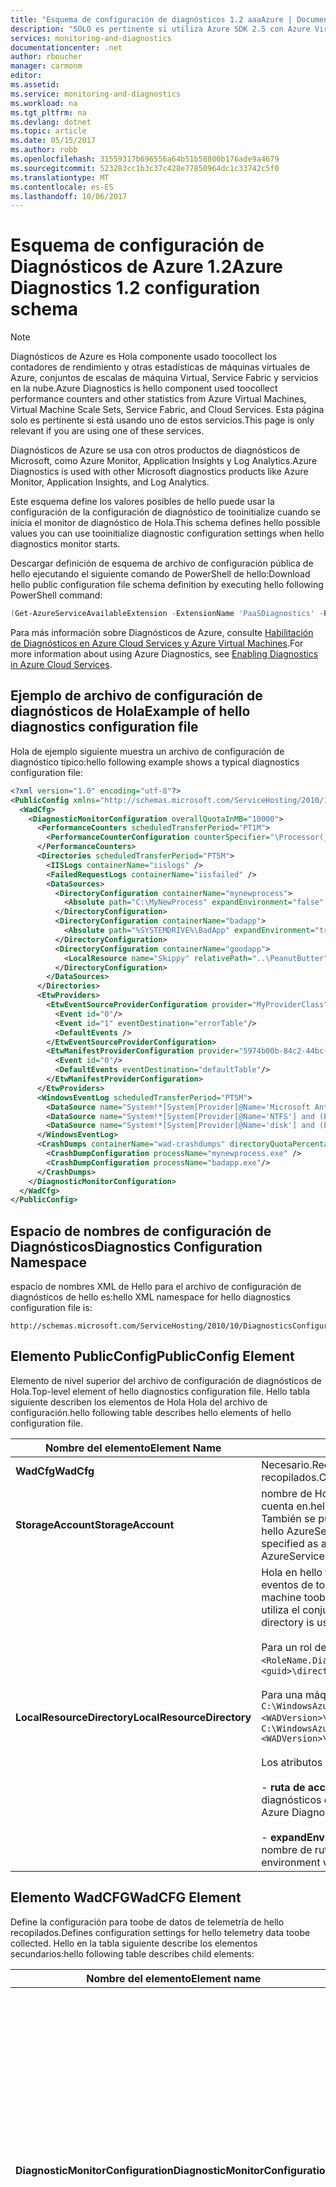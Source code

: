 ```yaml
---
title: "Esquema de configuración de diagnósticos 1.2 aaaAzure | Documentos de Microsoft"
description: "SOLO es pertinente si utiliza Azure SDK 2.5 con Azure Virtual Machines, conjuntos de escalado de máquinas virtuales, Service Fabric o Cloud Services."
services: monitoring-and-diagnostics
documentationcenter: .net
author: rboucher
manager: carmonm
editor: 
ms.assetid: 
ms.service: monitoring-and-diagnostics
ms.workload: na
ms.tgt_pltfrm: na
ms.devlang: dotnet
ms.topic: article
ms.date: 05/15/2017
ms.author: robb
ms.openlocfilehash: 31559317b696556a64b51b58800b176ade9a4679
ms.sourcegitcommit: 523283cc1b3c37c428e77850964dc1c33742c5f0
ms.translationtype: MT
ms.contentlocale: es-ES
ms.lasthandoff: 10/06/2017
---
```

# <a name="azure-diagnostics-12-configuration-schema"></a><span data-ttu-id="a1c5a-103">Esquema de configuración de Diagnósticos de Azure 1.2</span><span class="sxs-lookup"><span data-stu-id="a1c5a-103">Azure Diagnostics 1.2 configuration schema</span></span>
> [!NOTE]
> <span data-ttu-id="a1c5a-104">Diagnósticos de Azure es Hola componente usado toocollect los contadores de rendimiento y otras estadísticas de máquinas virtuales de Azure, conjuntos de escalas de máquina Virtual, Service Fabric y servicios en la nube.</span><span class="sxs-lookup"><span data-stu-id="a1c5a-104">Azure Diagnostics is hello component used toocollect performance counters and other statistics from Azure Virtual Machines, Virtual Machine Scale Sets, Service Fabric, and Cloud Services.</span></span>  <span data-ttu-id="a1c5a-105">Esta página solo es pertinente si está usando uno de estos servicios.</span><span class="sxs-lookup"><span data-stu-id="a1c5a-105">This page is only relevant if you are using one of these services.</span></span>
>

<span data-ttu-id="a1c5a-106">Diagnósticos de Azure se usa con otros productos de diagnósticos de Microsoft, como Azure Monitor, Application Insights y Log Analytics.</span><span class="sxs-lookup"><span data-stu-id="a1c5a-106">Azure Diagnostics is used with other Microsoft diagnostics products like Azure Monitor, Application Insights, and Log Analytics.</span></span>

<span data-ttu-id="a1c5a-107">Este esquema define los valores posibles de hello puede usar la configuración de la configuración de diagnóstico de tooinitialize cuando se inicia el monitor de diagnóstico de Hola.</span><span class="sxs-lookup"><span data-stu-id="a1c5a-107">This schema defines hello possible values you can use tooinitialize diagnostic configuration settings when hello diagnostics monitor starts.</span></span>  


 <span data-ttu-id="a1c5a-108">Descargar definición de esquema de archivo de configuración pública de hello ejecutando el siguiente comando de PowerShell de hello:</span><span class="sxs-lookup"><span data-stu-id="a1c5a-108">Download hello public configuration file schema definition by executing hello following PowerShell command:</span></span>  

```PowerShell  
(Get-AzureServiceAvailableExtension -ExtensionName 'PaaSDiagnostics' -ProviderNamespace 'Microsoft.Azure.Diagnostics').PublicConfigurationSchema | Out-File –Encoding utf8 -FilePath 'C:\temp\WadConfig.xsd'  
```  

 <span data-ttu-id="a1c5a-109">Para más información sobre Diagnósticos de Azure, consulte [Habilitación de Diagnósticos en Azure Cloud Services y Azure Virtual Machines](http://azure.microsoft.com/documentation/articles/cloud-services-dotnet-diagnostics/).</span><span class="sxs-lookup"><span data-stu-id="a1c5a-109">For more information about using Azure Diagnostics, see [Enabling Diagnostics in Azure Cloud Services](http://azure.microsoft.com/documentation/articles/cloud-services-dotnet-diagnostics/).</span></span>  

## <a name="example-of-hello-diagnostics-configuration-file"></a><span data-ttu-id="a1c5a-110">Ejemplo de archivo de configuración de diagnósticos de Hola</span><span class="sxs-lookup"><span data-stu-id="a1c5a-110">Example of hello diagnostics configuration file</span></span>  
 <span data-ttu-id="a1c5a-111">Hola de ejemplo siguiente muestra un archivo de configuración de diagnóstico típico:</span><span class="sxs-lookup"><span data-stu-id="a1c5a-111">hello following example shows a typical diagnostics configuration file:</span></span>  

```xml
<?xml version="1.0" encoding="utf-8"?>  
<PublicConfig xmlns="http://schemas.microsoft.com/ServiceHosting/2010/10/DiagnosticsConfiguration">  
  <WadCfg>  
    <DiagnosticMonitorConfiguration overallQuotaInMB="10000">  
      <PerformanceCounters scheduledTransferPeriod="PT1M">  
        <PerformanceCounterConfiguration counterSpecifier="\Processor(_Total)\% Processor Time" sampleRate="PT1M" unit="percent" />  
      </PerformanceCounters>  
      <Directories scheduledTransferPeriod="PT5M">  
        <IISLogs containerName="iislogs" />  
        <FailedRequestLogs containerName="iisfailed" />  
        <DataSources>  
          <DirectoryConfiguration containerName="mynewprocess">  
            <Absolute path="C:\MyNewProcess" expandEnvironment="false" />  
          </DirectoryConfiguration>  
          <DirectoryConfiguration containerName="badapp">  
            <Absolute path="%SYSTEMDRIVE%\BadApp" expandEnvironment="true" />  
          </DirectoryConfiguration>  
          <DirectoryConfiguration containerName="goodapp">  
            <LocalResource name="Skippy" relativePath="..\PeanutButter"/>  
          </DirectoryConfiguration>  
        </DataSources>  
      </Directories>  
      <EtwProviders>  
        <EtwEventSourceProviderConfiguration provider="MyProviderClass" scheduledTransferPeriod="PT5M">  
          <Event id="0"/>  
          <Event id="1" eventDestination="errorTable"/>  
          <DefaultEvents />  
        </EtwEventSourceProviderConfiguration>  
        <EtwManifestProviderConfiguration provider="5974b00b-84c2-44bc-9e58-3a2451b4e3ad" scheduledTransferLogLevelFilter="Information" scheduledTransferPeriod="PT2M">  
          <Event id="0"/>  
          <DefaultEvents eventDestination="defaultTable"/>  
        </EtwManifestProviderConfiguration>  
      </EtwProviders>  
      <WindowsEventLog scheduledTransferPeriod="PT5M">  
        <DataSource name="System!*[System[Provider[@Name='Microsoft Antimalware']]]"/>  
        <DataSource name="System!*[System[Provider[@Name='NTFS'] and (EventID=55)]]" />  
        <DataSource name="System!*[System[Provider[@Name='disk'] and (EventID=7 or EventID=52 or EventID=55)]]" />  
      </WindowsEventLog>  
      <CrashDumps containerName="wad-crashdumps" directoryQuotaPercentage="30" dumpType="Mini">  
        <CrashDumpConfiguration processName="mynewprocess.exe" />  
        <CrashDumpConfiguration processName="badapp.exe"/>  
      </CrashDumps>  
    </DiagnosticMonitorConfiguration>  
  </WadCfg>  
</PublicConfig>  

```  

## <a name="diagnostics-configuration-namespace"></a><span data-ttu-id="a1c5a-112">Espacio de nombres de configuración de Diagnósticos</span><span class="sxs-lookup"><span data-stu-id="a1c5a-112">Diagnostics Configuration Namespace</span></span>  
 <span data-ttu-id="a1c5a-113">espacio de nombres XML de Hello para el archivo de configuración de diagnósticos de hello es:</span><span class="sxs-lookup"><span data-stu-id="a1c5a-113">hello XML namespace for hello diagnostics configuration file is:</span></span>  

```  
http://schemas.microsoft.com/ServiceHosting/2010/10/DiagnosticsConfiguration  
```  

## <a name="publicconfig-element"></a><span data-ttu-id="a1c5a-114">Elemento PublicConfig</span><span class="sxs-lookup"><span data-stu-id="a1c5a-114">PublicConfig Element</span></span>  
 <span data-ttu-id="a1c5a-115">Elemento de nivel superior del archivo de configuración de diagnósticos de Hola.</span><span class="sxs-lookup"><span data-stu-id="a1c5a-115">Top-level element of hello diagnostics configuration file.</span></span> <span data-ttu-id="a1c5a-116">Hello tabla siguiente describen los elementos de Hola Hola del archivo de configuración.</span><span class="sxs-lookup"><span data-stu-id="a1c5a-116">hello following table describes hello elements of hello configuration file.</span></span>  

|<span data-ttu-id="a1c5a-117">Nombre del elemento</span><span class="sxs-lookup"><span data-stu-id="a1c5a-117">Element Name</span></span>|<span data-ttu-id="a1c5a-118">Descripción</span><span class="sxs-lookup"><span data-stu-id="a1c5a-118">Description</span></span>|  
|------------------|-----------------|  
|<span data-ttu-id="a1c5a-119">**WadCfg**</span><span class="sxs-lookup"><span data-stu-id="a1c5a-119">**WadCfg**</span></span>|<span data-ttu-id="a1c5a-120">Necesario.</span><span class="sxs-lookup"><span data-stu-id="a1c5a-120">Required.</span></span> <span data-ttu-id="a1c5a-121">Configuración de toobe de datos de telemetría de hello recopilados.</span><span class="sxs-lookup"><span data-stu-id="a1c5a-121">Configuration settings for hello telemetry data toobe collected.</span></span>|  
|<span data-ttu-id="a1c5a-122">**StorageAccount**</span><span class="sxs-lookup"><span data-stu-id="a1c5a-122">**StorageAccount**</span></span>|<span data-ttu-id="a1c5a-123">nombre de Hola Hola almacenamiento de Azure toostore Hola los datos de cuenta en.</span><span class="sxs-lookup"><span data-stu-id="a1c5a-123">hello name of hello Azure Storage account toostore hello data in.</span></span> <span data-ttu-id="a1c5a-124">También se puede especificar esto como un parámetro al ejecutar el cmdlet de hello AzureServiceDiagnosticsExtension del conjunto.</span><span class="sxs-lookup"><span data-stu-id="a1c5a-124">This may also be specified as a parameter when executing hello Set-AzureServiceDiagnosticsExtension cmdlet.</span></span>|  
|<span data-ttu-id="a1c5a-125">**LocalResourceDirectory**</span><span class="sxs-lookup"><span data-stu-id="a1c5a-125">**LocalResourceDirectory**</span></span>|<span data-ttu-id="a1c5a-126">Hola en hello toobe de máquina virtual usando el directorio Hola datos de eventos de toostore de agente de supervisión.</span><span class="sxs-lookup"><span data-stu-id="a1c5a-126">hello directory on hello virtual machine toobe used by hello Monitoring Agent toostore event data.</span></span> <span data-ttu-id="a1c5a-127">Si no se utiliza el conjunto, el directorio predeterminado de hello:</span><span class="sxs-lookup"><span data-stu-id="a1c5a-127">If not set, hello default directory is used:</span></span><br /><br /> <span data-ttu-id="a1c5a-128">Para un rol de trabajo o web: `C:\Resources\<guid>\directory\<guid>.<RoleName.DiagnosticStore\`</span><span class="sxs-lookup"><span data-stu-id="a1c5a-128">For a Worker/web role: `C:\Resources\<guid>\directory\<guid>.<RoleName.DiagnosticStore\`</span></span><br /><br /> <span data-ttu-id="a1c5a-129">Para una máquina virtual: `C:\WindowsAzure\Logs\Plugins\Microsoft.Azure.Diagnostics.IaaSDiagnostics\<WADVersion>\WAD<WADVersion>`</span><span class="sxs-lookup"><span data-stu-id="a1c5a-129">For a Virtual Machine: `C:\WindowsAzure\Logs\Plugins\Microsoft.Azure.Diagnostics.IaaSDiagnostics\<WADVersion>\WAD<WADVersion>`</span></span><br /><br /> <span data-ttu-id="a1c5a-130">Los atributos necesarios son:</span><span class="sxs-lookup"><span data-stu-id="a1c5a-130">Required attributes are:</span></span><br /><br /> <span data-ttu-id="a1c5a-131">-                      **ruta de acceso** : hello directorio Hola sistema toobe utilizado por diagnósticos de Azure.</span><span class="sxs-lookup"><span data-stu-id="a1c5a-131">-                      **path** - hello directory on hello system toobe used by Azure Diagnostics.</span></span><br /><br /> <span data-ttu-id="a1c5a-132">-                      **expandEnvironment** -controla si las variables de entorno se expanden en nombre de ruta de acceso de Hola.</span><span class="sxs-lookup"><span data-stu-id="a1c5a-132">-                      **expandEnvironment** - Controls whether environment variables are expanded in hello path name.</span></span>|  

## <a name="wadcfg-element"></a><span data-ttu-id="a1c5a-133">Elemento WadCFG</span><span class="sxs-lookup"><span data-stu-id="a1c5a-133">WadCFG Element</span></span>  
<span data-ttu-id="a1c5a-134">Define la configuración para toobe de datos de telemetría de hello recopilados.</span><span class="sxs-lookup"><span data-stu-id="a1c5a-134">Defines configuration settings for hello telemetry data toobe collected.</span></span> <span data-ttu-id="a1c5a-135">Hello en la tabla siguiente describe los elementos secundarios:</span><span class="sxs-lookup"><span data-stu-id="a1c5a-135">hello following table describes child elements:</span></span>  

|<span data-ttu-id="a1c5a-136">Nombre del elemento</span><span class="sxs-lookup"><span data-stu-id="a1c5a-136">Element name</span></span>|<span data-ttu-id="a1c5a-137">Descripción</span><span class="sxs-lookup"><span data-stu-id="a1c5a-137">Description</span></span>|  
|------------------|-----------------|  
|<span data-ttu-id="a1c5a-138">**DiagnosticMonitorConfiguration**</span><span class="sxs-lookup"><span data-stu-id="a1c5a-138">**DiagnosticMonitorConfiguration**</span></span>|<span data-ttu-id="a1c5a-139">Obligatorio.</span><span class="sxs-lookup"><span data-stu-id="a1c5a-139">Required.</span></span> <span data-ttu-id="a1c5a-140">Los atributos opcionales son:</span><span class="sxs-lookup"><span data-stu-id="a1c5a-140">Optional attributes are:</span></span><br /><br /> <span data-ttu-id="a1c5a-141">-                     **overallQuotaInMB** -cantidad máxima de Hola de espacio en disco local que se puede utilizar en hello diversos tipos de datos de diagnóstico recopilan por diagnósticos de Azure.</span><span class="sxs-lookup"><span data-stu-id="a1c5a-141">-                     **overallQuotaInMB** - hello maximum amount of local disk space that may be consumed by hello various types of diagnostic data collected by Azure Diagnostics.</span></span> <span data-ttu-id="a1c5a-142">saludo predeterminado es 5.120 MB.</span><span class="sxs-lookup"><span data-stu-id="a1c5a-142">hello default setting is 5120MB.</span></span><br /><br /> <span data-ttu-id="a1c5a-143">-                     **useProxyServer** -configuración del servidor de proxy configurar diagnósticos de Azure toouse hello como conjunto de configuración de Internet Explorer.</span><span class="sxs-lookup"><span data-stu-id="a1c5a-143">-                     **useProxyServer** - Configure Azure Diagnostics toouse hello proxy server settings as set in IE settings.</span></span>|  
|<span data-ttu-id="a1c5a-144">**CrashDumps**</span><span class="sxs-lookup"><span data-stu-id="a1c5a-144">**CrashDumps**</span></span>|<span data-ttu-id="a1c5a-145">Habilite la recopilación de volcados de memoria.</span><span class="sxs-lookup"><span data-stu-id="a1c5a-145">Enable collection of crash dumps.</span></span> <span data-ttu-id="a1c5a-146">Los atributos opcionales son:</span><span class="sxs-lookup"><span data-stu-id="a1c5a-146">Optional attributes are:</span></span><br /><br /> <span data-ttu-id="a1c5a-147">-                     **containerName** -nombre de Hola Hola del contenedor de blobs en su toobe de cuenta de almacenamiento de Azure usa toostore volcados de memoria.</span><span class="sxs-lookup"><span data-stu-id="a1c5a-147">-                     **containerName** - hello name of hello blob container in your Azure Storage account toobe used toostore crash dumps.</span></span><br /><br /> <span data-ttu-id="a1c5a-148">-                     **crashDumpType** -volcados de memoria de diagnósticos de Azure configura toocollect bloqueo Mini o completa.</span><span class="sxs-lookup"><span data-stu-id="a1c5a-148">-                     **crashDumpType** - Configures Azure Diagnostics toocollect Mini or Full crash dumps.</span></span><br /><br /> <span data-ttu-id="a1c5a-149">-                     **directoryQuotaPercentage**-configura el porcentaje de Hola de **overallQuotaInMB** toobe reservado para volcados en hello máquina virtual.</span><span class="sxs-lookup"><span data-stu-id="a1c5a-149">-                     **directoryQuotaPercentage**- Configures hello percentage of **overallQuotaInMB** toobe reserved for crash dumps on hello VM.</span></span>|  
|<span data-ttu-id="a1c5a-150">**DiagnosticInfrastructureLogs**</span><span class="sxs-lookup"><span data-stu-id="a1c5a-150">**DiagnosticInfrastructureLogs**</span></span>|<span data-ttu-id="a1c5a-151">Habilite la recopilación de registros generados por Diagnósticos de Azure.</span><span class="sxs-lookup"><span data-stu-id="a1c5a-151">Enable collection of logs generated by Azure Diagnostics.</span></span> <span data-ttu-id="a1c5a-152">registros de infraestructura de diagnóstico de Hello son útiles para solucionar Hola del sistema de diagnóstico.</span><span class="sxs-lookup"><span data-stu-id="a1c5a-152">hello diagnostic infrastructure logs are useful for troubleshooting hello diagnostics system itself.</span></span> <span data-ttu-id="a1c5a-153">Los atributos opcionales son:</span><span class="sxs-lookup"><span data-stu-id="a1c5a-153">Optional attributes are:</span></span><br /><br /> <span data-ttu-id="a1c5a-154">-                     **scheduledTransferLogLevelFilter** -configura el nivel de gravedad mínimo de Hola de registros de Hola se recopilan.</span><span class="sxs-lookup"><span data-stu-id="a1c5a-154">-                     **scheduledTransferLogLevelFilter** - Configures hello minimum severity level of hello logs collected.</span></span><br /><br /> <span data-ttu-id="a1c5a-155">-                     **scheduledTransferPeriod** -intervalo de saludo entre las transferencias programadas toostorage redondea toohello más cercano de minuto.</span><span class="sxs-lookup"><span data-stu-id="a1c5a-155">-                     **scheduledTransferPeriod** - hello interval between scheduled transfers toostorage rounded up toohello nearest minute.</span></span> <span data-ttu-id="a1c5a-156">valor de Hello es un [XML "Tipo de datos de duración".](http://www.w3schools.com/schema/schema_dtypes_date.asp)</span><span class="sxs-lookup"><span data-stu-id="a1c5a-156">hello value is an [XML “Duration Data Type.”](http://www.w3schools.com/schema/schema_dtypes_date.asp)</span></span>|  
|<span data-ttu-id="a1c5a-157">**Directorios**</span><span class="sxs-lookup"><span data-stu-id="a1c5a-157">**Directories**</span></span>|<span data-ttu-id="a1c5a-158">Habilita Hola Hola el contenido de un directorio de colección, error de IIS, los registros de solicitud de acceso y registros de IIS.</span><span class="sxs-lookup"><span data-stu-id="a1c5a-158">Enables hello collection of hello contents of a directory, IIS failed access request logs and/or IIS logs.</span></span> <span data-ttu-id="a1c5a-159">Atributo opcional:</span><span class="sxs-lookup"><span data-stu-id="a1c5a-159">Optional attribute:</span></span><br /><br /> <span data-ttu-id="a1c5a-160">**scheduledTransferPeriod** -intervalo de saludo entre las transferencias programadas toostorage redondea toohello más cercano de minuto.</span><span class="sxs-lookup"><span data-stu-id="a1c5a-160">**scheduledTransferPeriod** - hello interval between scheduled transfers toostorage rounded up toohello nearest minute.</span></span> <span data-ttu-id="a1c5a-161">valor de Hello es un [XML "Tipo de datos de duración".](http://www.w3schools.com/schema/schema_dtypes_date.asp)</span><span class="sxs-lookup"><span data-stu-id="a1c5a-161">hello value is an [XML “Duration Data Type.”](http://www.w3schools.com/schema/schema_dtypes_date.asp)</span></span>|  
|<span data-ttu-id="a1c5a-162">**EtwProviders**</span><span class="sxs-lookup"><span data-stu-id="a1c5a-162">**EtwProviders**</span></span>|<span data-ttu-id="a1c5a-163">Configura la recopilación de eventos ETW en EventSource o el manifiesto de ETW en función de los proveedores.</span><span class="sxs-lookup"><span data-stu-id="a1c5a-163">Configures collection of ETW events from EventSource and/or ETW Manifest based providers.</span></span>|  
|<span data-ttu-id="a1c5a-164">**Métricas**</span><span class="sxs-lookup"><span data-stu-id="a1c5a-164">**Metrics**</span></span>|<span data-ttu-id="a1c5a-165">Este elemento le permite toogenerate una tabla de contador de rendimiento que se optimiza para las consultas rápidas.</span><span class="sxs-lookup"><span data-stu-id="a1c5a-165">This element enables you toogenerate a performance counter table that is optimized for fast queries.</span></span> <span data-ttu-id="a1c5a-166">Cada contador de rendimiento que se define en hello **PerformanceCounters** elemento se almacena en la tabla de métricas de hello en la tabla de contador de rendimiento de toohello de adición.</span><span class="sxs-lookup"><span data-stu-id="a1c5a-166">Each performance counter that is defined in hello **PerformanceCounters** element is stored in hello Metrics table in addition toohello Performance Counter table.</span></span> <span data-ttu-id="a1c5a-167">Atributo necesario:</span><span class="sxs-lookup"><span data-stu-id="a1c5a-167">Required attribute:</span></span><br /><br /> <span data-ttu-id="a1c5a-168">**resourceId** -se trata de Id. de recurso de Hola de hello Máquina Virtual que va a implementar diagnósticos de Azure para.</span><span class="sxs-lookup"><span data-stu-id="a1c5a-168">**resourceId** - This is hello resource ID of hello Virtual Machine you are deploying Azure Diagnostics to.</span></span> <span data-ttu-id="a1c5a-169">Obtener hello **resourceID** de hello [portal de Azure](https://portal.azure.com).</span><span class="sxs-lookup"><span data-stu-id="a1c5a-169">Get hello **resourceID** from hello [Azure portal](https://portal.azure.com).</span></span> <span data-ttu-id="a1c5a-170">Seleccione **Examinar** -> **Grupos de recursos** -> **<Nombre\>**.</span><span class="sxs-lookup"><span data-stu-id="a1c5a-170">Select **Browse** -> **Resource Groups** -> **<Name\>**.</span></span> <span data-ttu-id="a1c5a-171">Haga clic en hello **propiedades** icono y copie el valor de Hola de hello **identificador** campo.</span><span class="sxs-lookup"><span data-stu-id="a1c5a-171">Click hello **Properties** tile and copy hello value from hello **ID** field.</span></span>|  
|<span data-ttu-id="a1c5a-172">**PerformanceCounters**</span><span class="sxs-lookup"><span data-stu-id="a1c5a-172">**PerformanceCounters**</span></span>|<span data-ttu-id="a1c5a-173">Habilita la recopilación de Hola de contadores de rendimiento.</span><span class="sxs-lookup"><span data-stu-id="a1c5a-173">Enables hello collection of performance counters.</span></span> <span data-ttu-id="a1c5a-174">Atributo opcional:</span><span class="sxs-lookup"><span data-stu-id="a1c5a-174">Optional attribute:</span></span><br /><br /> <span data-ttu-id="a1c5a-175">**scheduledTransferPeriod** -intervalo de saludo entre las transferencias programadas toostorage redondea toohello más cercano de minuto.</span><span class="sxs-lookup"><span data-stu-id="a1c5a-175">**scheduledTransferPeriod** - hello interval between scheduled transfers toostorage rounded up toohello nearest minute.</span></span> <span data-ttu-id="a1c5a-176">El valor es un ["tipo de datos de duración" XML](http://www.w3schools.com/schema/schema_dtypes_date.asp).</span><span class="sxs-lookup"><span data-stu-id="a1c5a-176">Value is an [XML “Duration Data Type”.](http://www.w3schools.com/schema/schema_dtypes_date.asp)</span></span>|  
|<span data-ttu-id="a1c5a-177">**WindowsEventLog**</span><span class="sxs-lookup"><span data-stu-id="a1c5a-177">**WindowsEventLog**</span></span>|<span data-ttu-id="a1c5a-178">Habilita la recopilación de Hola de registros de eventos de Windows.</span><span class="sxs-lookup"><span data-stu-id="a1c5a-178">Enables hello collection of Windows Event Logs.</span></span> <span data-ttu-id="a1c5a-179">Atributo opcional:</span><span class="sxs-lookup"><span data-stu-id="a1c5a-179">Optional attribute:</span></span><br /><br /> <span data-ttu-id="a1c5a-180">**scheduledTransferPeriod** -intervalo de saludo entre las transferencias programadas toostorage redondea toohello más cercano de minuto.</span><span class="sxs-lookup"><span data-stu-id="a1c5a-180">**scheduledTransferPeriod** - hello interval between scheduled transfers toostorage rounded up toohello nearest minute.</span></span> <span data-ttu-id="a1c5a-181">El valor es un ["tipo de datos de duración" XML](http://www.w3schools.com/schema/schema_dtypes_date.asp).</span><span class="sxs-lookup"><span data-stu-id="a1c5a-181">Value is an [XML “Duration Data Type”.](http://www.w3schools.com/schema/schema_dtypes_date.asp)</span></span>|  

## <a name="crashdumps-element"></a><span data-ttu-id="a1c5a-182">Elemento CrashDumps</span><span class="sxs-lookup"><span data-stu-id="a1c5a-182">CrashDumps Element</span></span>  
 <span data-ttu-id="a1c5a-183">Habilita la recopilación de volcados de memoria.</span><span class="sxs-lookup"><span data-stu-id="a1c5a-183">Enables collection of crash dumps.</span></span> <span data-ttu-id="a1c5a-184">Hello en la tabla siguiente describe los elementos secundarios:</span><span class="sxs-lookup"><span data-stu-id="a1c5a-184">hello following table describes child elements:</span></span>  

|<span data-ttu-id="a1c5a-185">Nombre del elemento</span><span class="sxs-lookup"><span data-stu-id="a1c5a-185">Element Name</span></span>|<span data-ttu-id="a1c5a-186">Descripción</span><span class="sxs-lookup"><span data-stu-id="a1c5a-186">Description</span></span>|  
|------------------|-----------------|  
|<span data-ttu-id="a1c5a-187">**CrashDumpConfiguration**</span><span class="sxs-lookup"><span data-stu-id="a1c5a-187">**CrashDumpConfiguration**</span></span>|<span data-ttu-id="a1c5a-188">Obligatorio.</span><span class="sxs-lookup"><span data-stu-id="a1c5a-188">Required.</span></span> <span data-ttu-id="a1c5a-189">Atributo necesario:</span><span class="sxs-lookup"><span data-stu-id="a1c5a-189">Required attribute:</span></span><br /><br /> <span data-ttu-id="a1c5a-190">**processName** : hello nombre del proceso de hello desea toocollect de diagnósticos de Azure un volcado de memoria de.</span><span class="sxs-lookup"><span data-stu-id="a1c5a-190">**processName** - hello name of hello process you want Azure Diagnostics toocollect a crash dump for.</span></span>|  
|<span data-ttu-id="a1c5a-191">**crashDumpType**</span><span class="sxs-lookup"><span data-stu-id="a1c5a-191">**crashDumpType**</span></span>|<span data-ttu-id="a1c5a-192">Configura los diagnósticos de Azure toocollect parcial o completo volcados de memoria.</span><span class="sxs-lookup"><span data-stu-id="a1c5a-192">Configures Azure Diagnostics toocollect mini or full crash dumps.</span></span>|  
|<span data-ttu-id="a1c5a-193">**directoryQuotaPercentage**</span><span class="sxs-lookup"><span data-stu-id="a1c5a-193">**directoryQuotaPercentage**</span></span>|<span data-ttu-id="a1c5a-194">Configura el porcentaje de Hola de **overallQuotaInMB** toobe reservado para volcados en hello máquina virtual.</span><span class="sxs-lookup"><span data-stu-id="a1c5a-194">Configures hello percentage of **overallQuotaInMB** toobe reserved for crash dumps on hello VM.</span></span>|  

## <a name="directories-element"></a><span data-ttu-id="a1c5a-195">Elemento Directories</span><span class="sxs-lookup"><span data-stu-id="a1c5a-195">Directories Element</span></span>  
 <span data-ttu-id="a1c5a-196">Habilita Hola Hola el contenido de un directorio de colección, error de IIS, los registros de solicitud de acceso y registros de IIS.</span><span class="sxs-lookup"><span data-stu-id="a1c5a-196">Enables hello collection of hello contents of a directory, IIS failed access request logs and/or IIS logs.</span></span> <span data-ttu-id="a1c5a-197">Hello en la tabla siguiente describe los elementos secundarios:</span><span class="sxs-lookup"><span data-stu-id="a1c5a-197">hello following table describes child elements:</span></span>  

|<span data-ttu-id="a1c5a-198">Nombre del elemento</span><span class="sxs-lookup"><span data-stu-id="a1c5a-198">Element Name</span></span>|<span data-ttu-id="a1c5a-199">Descripción</span><span class="sxs-lookup"><span data-stu-id="a1c5a-199">Description</span></span>|  
|------------------|-----------------|  
|<span data-ttu-id="a1c5a-200">**DataSources**</span><span class="sxs-lookup"><span data-stu-id="a1c5a-200">**DataSources**</span></span>|<span data-ttu-id="a1c5a-201">Una lista de directorios toomonitor.</span><span class="sxs-lookup"><span data-stu-id="a1c5a-201">A list of directories toomonitor.</span></span>|  
|<span data-ttu-id="a1c5a-202">**FailedRequestLogs**</span><span class="sxs-lookup"><span data-stu-id="a1c5a-202">**FailedRequestLogs**</span></span>|<span data-ttu-id="a1c5a-203">Incluir este elemento en configuración de hello habilita la recopilación de registros sobre las solicitudes con error tooan IIS sitio o aplicación.</span><span class="sxs-lookup"><span data-stu-id="a1c5a-203">Including this element in hello configuration enables collection of logs about failed requests tooan IIS site or application.</span></span> <span data-ttu-id="a1c5a-204">También debe habilitar las opciones de seguimiento en **system.WebServer** de **Web.config**.</span><span class="sxs-lookup"><span data-stu-id="a1c5a-204">You must also enable tracing options under **system.WebServer** in **Web.config**.</span></span>|  
|<span data-ttu-id="a1c5a-205">**IISLogs**</span><span class="sxs-lookup"><span data-stu-id="a1c5a-205">**IISLogs**</span></span>|<span data-ttu-id="a1c5a-206">Incluir este elemento en configuración de hello habilita la recopilación de Hola de registros de IIS:</span><span class="sxs-lookup"><span data-stu-id="a1c5a-206">Including this element in hello configuration enables hello collection of IIS logs:</span></span><br /><br /> <span data-ttu-id="a1c5a-207">**containerName** -nombre de Hola Hola del contenedor de blobs en su toobe de cuenta de almacenamiento de Azure usa toostore Hola los registros de IIS.</span><span class="sxs-lookup"><span data-stu-id="a1c5a-207">**containerName** - hello name of hello blob container in your Azure Storage account toobe used toostore hello IIS logs.</span></span>|  

## <a name="datasources-element"></a><span data-ttu-id="a1c5a-208">Elemento DataSources</span><span class="sxs-lookup"><span data-stu-id="a1c5a-208">DataSources Element</span></span>  
 <span data-ttu-id="a1c5a-209">Una lista de directorios toomonitor.</span><span class="sxs-lookup"><span data-stu-id="a1c5a-209">A list of directories toomonitor.</span></span> <span data-ttu-id="a1c5a-210">Hello en la tabla siguiente describe los elementos secundarios:</span><span class="sxs-lookup"><span data-stu-id="a1c5a-210">hello following table describes child elements:</span></span>  

|<span data-ttu-id="a1c5a-211">Nombre del elemento</span><span class="sxs-lookup"><span data-stu-id="a1c5a-211">Element Name</span></span>|<span data-ttu-id="a1c5a-212">Descripción</span><span class="sxs-lookup"><span data-stu-id="a1c5a-212">Description</span></span>|  
|------------------|-----------------|  
|<span data-ttu-id="a1c5a-213">**DirectoryConfiguration**</span><span class="sxs-lookup"><span data-stu-id="a1c5a-213">**DirectoryConfiguration**</span></span>|<span data-ttu-id="a1c5a-214">Obligatorio.</span><span class="sxs-lookup"><span data-stu-id="a1c5a-214">Required.</span></span> <span data-ttu-id="a1c5a-215">Atributo necesario:</span><span class="sxs-lookup"><span data-stu-id="a1c5a-215">Required attribute:</span></span><br /><br /> <span data-ttu-id="a1c5a-216">**containerName** -nombre de Hola Hola del contenedor de blobs en el almacenamiento de Azure cuenta toostore toobe utiliza archivos de registro de hello.</span><span class="sxs-lookup"><span data-stu-id="a1c5a-216">**containerName** - hello name of hello blob container in your Azure Storage account toobe used toostore hello log files.</span></span>|  

## <a name="directoryconfiguration-element"></a><span data-ttu-id="a1c5a-217">Elemento DirectoryConfiguration</span><span class="sxs-lookup"><span data-stu-id="a1c5a-217">DirectoryConfiguration Element</span></span>  
 <span data-ttu-id="a1c5a-218">**DirectoryConfiguration** puede incluir cualquier hello **absoluta** o **LocalResource** elemento pero no ambos.</span><span class="sxs-lookup"><span data-stu-id="a1c5a-218">**DirectoryConfiguration** may include either hello **Absolute** or **LocalResource** element but not both.</span></span> <span data-ttu-id="a1c5a-219">Hello en la tabla siguiente describe los elementos secundarios:</span><span class="sxs-lookup"><span data-stu-id="a1c5a-219">hello following table describes child elements:</span></span>  

|<span data-ttu-id="a1c5a-220">Nombre del elemento</span><span class="sxs-lookup"><span data-stu-id="a1c5a-220">Element Name</span></span>|<span data-ttu-id="a1c5a-221">Descripción</span><span class="sxs-lookup"><span data-stu-id="a1c5a-221">Description</span></span>|  
|------------------|-----------------|  
|<span data-ttu-id="a1c5a-222">**Absolute**</span><span class="sxs-lookup"><span data-stu-id="a1c5a-222">**Absolute**</span></span>|<span data-ttu-id="a1c5a-223">Hola toomonitor de directorio toohello de ruta de acceso absoluta.</span><span class="sxs-lookup"><span data-stu-id="a1c5a-223">hello absolute path toohello directory toomonitor.</span></span> <span data-ttu-id="a1c5a-224">Hola siguientes atributos es necesario:</span><span class="sxs-lookup"><span data-stu-id="a1c5a-224">hello following attributes are required:</span></span><br /><br /> <span data-ttu-id="a1c5a-225">-                     **Ruta de acceso** -Hola toomonitor de directorio toohello de ruta de acceso absoluta.</span><span class="sxs-lookup"><span data-stu-id="a1c5a-225">-                     **Path** - hello absolute path toohello directory toomonitor.</span></span><br /><br /> <span data-ttu-id="a1c5a-226">-                      **expandEnvironment**: configura si se expanden las variables de entorno en Path.</span><span class="sxs-lookup"><span data-stu-id="a1c5a-226">-                      **expandEnvironment** - Configures whether environment variables in Path are expanded.</span></span>|  
|<span data-ttu-id="a1c5a-227">**LocalResource**</span><span class="sxs-lookup"><span data-stu-id="a1c5a-227">**LocalResource**</span></span>|<span data-ttu-id="a1c5a-228">Hola toomonitor de ruta de acceso relativa tooa recurso local.</span><span class="sxs-lookup"><span data-stu-id="a1c5a-228">hello path relative tooa local resource toomonitor.</span></span> <span data-ttu-id="a1c5a-229">Los atributos necesarios son:</span><span class="sxs-lookup"><span data-stu-id="a1c5a-229">Required attributes are:</span></span><br /><br /> <span data-ttu-id="a1c5a-230">-                     **Nombre de** -Hola recurso local que contiene Hola directory toomonitor</span><span class="sxs-lookup"><span data-stu-id="a1c5a-230">-                     **Name** - hello local resource that contains hello directory toomonitor</span></span><br /><br /> <span data-ttu-id="a1c5a-231">-                     **relativePath** -Hola tooName relativa de ruta de acceso que contiene Hola directory toomonitor</span><span class="sxs-lookup"><span data-stu-id="a1c5a-231">-                     **relativePath** - hello path relative tooName that contains hello directory toomonitor</span></span>|  

## <a name="etwproviders-element"></a><span data-ttu-id="a1c5a-232">Elemento EtwProviders</span><span class="sxs-lookup"><span data-stu-id="a1c5a-232">EtwProviders Element</span></span>  
 <span data-ttu-id="a1c5a-233">Configura la recopilación de eventos ETW en EventSource o el manifiesto de ETW en función de los proveedores.</span><span class="sxs-lookup"><span data-stu-id="a1c5a-233">Configures collection of ETW events from EventSource and/or ETW Manifest based providers.</span></span> <span data-ttu-id="a1c5a-234">Hello en la tabla siguiente describe los elementos secundarios:</span><span class="sxs-lookup"><span data-stu-id="a1c5a-234">hello following table describes child elements:</span></span>  

|<span data-ttu-id="a1c5a-235">Nombre del elemento</span><span class="sxs-lookup"><span data-stu-id="a1c5a-235">Element Name</span></span>|<span data-ttu-id="a1c5a-236">Descripción</span><span class="sxs-lookup"><span data-stu-id="a1c5a-236">Description</span></span>|  
|------------------|-----------------|  
|<span data-ttu-id="a1c5a-237">**EtwEventSourceProviderConfiguration**</span><span class="sxs-lookup"><span data-stu-id="a1c5a-237">**EtwEventSourceProviderConfiguration**</span></span>|<span data-ttu-id="a1c5a-238">Configura la recopilación de eventos generados a partir de la [clase EventSource](http://msdn.microsoft.com/library/system.diagnostics.tracing.eventsource\(v=vs.110\).aspx).</span><span class="sxs-lookup"><span data-stu-id="a1c5a-238">Configures collection of events generated from [EventSource Class](http://msdn.microsoft.com/library/system.diagnostics.tracing.eventsource\(v=vs.110\).aspx).</span></span> <span data-ttu-id="a1c5a-239">Atributo necesario:</span><span class="sxs-lookup"><span data-stu-id="a1c5a-239">Required attribute:</span></span><br /><br /> <span data-ttu-id="a1c5a-240">**proveedor de** -nombre de la clase hello de evento de EventSource Hola.</span><span class="sxs-lookup"><span data-stu-id="a1c5a-240">**provider** - hello class name of hello EventSource event.</span></span><br /><br /> <span data-ttu-id="a1c5a-241">Los atributos opcionales son:</span><span class="sxs-lookup"><span data-stu-id="a1c5a-241">Optional attributes are:</span></span><br /><br /> <span data-ttu-id="a1c5a-242">-                     **scheduledTransferLogLevelFilter** -Hola cuenta de almacenamiento de tooyour tootransfer de nivel de gravedad mínimo.</span><span class="sxs-lookup"><span data-stu-id="a1c5a-242">-                     **scheduledTransferLogLevelFilter** - hello minimum severity level tootransfer tooyour storage account.</span></span><br /><br /> <span data-ttu-id="a1c5a-243">-                     **scheduledTransferPeriod** -intervalo de saludo entre las transferencias programadas toostorage redondea toohello más cercano de minuto.</span><span class="sxs-lookup"><span data-stu-id="a1c5a-243">-                     **scheduledTransferPeriod** - hello interval between scheduled transfers toostorage rounded up toohello nearest minute.</span></span> <span data-ttu-id="a1c5a-244">El valor es un [tipo de datos de duración XML](http://www.w3schools.com/schema/schema_dtypes_date.asp).</span><span class="sxs-lookup"><span data-stu-id="a1c5a-244">Value is an [XML Duration Data Type](http://www.w3schools.com/schema/schema_dtypes_date.asp).</span></span>|  
|<span data-ttu-id="a1c5a-245">**EtwManifestProviderConfiguration**</span><span class="sxs-lookup"><span data-stu-id="a1c5a-245">**EtwManifestProviderConfiguration**</span></span>|<span data-ttu-id="a1c5a-246">Atributo necesario:</span><span class="sxs-lookup"><span data-stu-id="a1c5a-246">Required attribute:</span></span><br /><br /> <span data-ttu-id="a1c5a-247">**proveedor** -Hola GUID del proveedor de eventos de Hola</span><span class="sxs-lookup"><span data-stu-id="a1c5a-247">**provider** - hello GUID of hello event provider</span></span><br /><br /> <span data-ttu-id="a1c5a-248">Los atributos opcionales son:</span><span class="sxs-lookup"><span data-stu-id="a1c5a-248">Optional attributes are:</span></span><br /><br /> <span data-ttu-id="a1c5a-249">- **scheduledTransferLogLevelFilter** -Hola cuenta de almacenamiento de tooyour tootransfer de nivel de gravedad mínimo.</span><span class="sxs-lookup"><span data-stu-id="a1c5a-249">- **scheduledTransferLogLevelFilter** - hello minimum severity level tootransfer tooyour storage account.</span></span><br /><br /> <span data-ttu-id="a1c5a-250">-                     **scheduledTransferPeriod** -intervalo de saludo entre las transferencias programadas toostorage redondea toohello más cercano de minuto.</span><span class="sxs-lookup"><span data-stu-id="a1c5a-250">-                     **scheduledTransferPeriod** - hello interval between scheduled transfers toostorage rounded up toohello nearest minute.</span></span> <span data-ttu-id="a1c5a-251">El valor es un [tipo de datos de duración XML](http://www.w3schools.com/schema/schema_dtypes_date.asp).</span><span class="sxs-lookup"><span data-stu-id="a1c5a-251">Value is an [XML Duration Data Type](http://www.w3schools.com/schema/schema_dtypes_date.asp).</span></span>|  

## <a name="etweventsourceproviderconfiguration-element"></a><span data-ttu-id="a1c5a-252">Elemento EtwEventSourceProviderConfiguration</span><span class="sxs-lookup"><span data-stu-id="a1c5a-252">EtwEventSourceProviderConfiguration Element</span></span>  
 <span data-ttu-id="a1c5a-253">Configura la recopilación de eventos generados a partir de la [clase EventSource](http://msdn.microsoft.com/library/system.diagnostics.tracing.eventsource\(v=vs.110\).aspx).</span><span class="sxs-lookup"><span data-stu-id="a1c5a-253">Configures collection of events generated from [EventSource Class](http://msdn.microsoft.com/library/system.diagnostics.tracing.eventsource\(v=vs.110\).aspx).</span></span> <span data-ttu-id="a1c5a-254">Hello en la tabla siguiente describe los elementos secundarios:</span><span class="sxs-lookup"><span data-stu-id="a1c5a-254">hello following table describes child elements:</span></span>  

|<span data-ttu-id="a1c5a-255">Nombre del elemento</span><span class="sxs-lookup"><span data-stu-id="a1c5a-255">Element Name</span></span>|<span data-ttu-id="a1c5a-256">Descripción</span><span class="sxs-lookup"><span data-stu-id="a1c5a-256">Description</span></span>|  
|------------------|-----------------|  
|<span data-ttu-id="a1c5a-257">**DefaultEvents**</span><span class="sxs-lookup"><span data-stu-id="a1c5a-257">**DefaultEvents**</span></span>|<span data-ttu-id="a1c5a-258">Atributo opcional:</span><span class="sxs-lookup"><span data-stu-id="a1c5a-258">Optional attribute:</span></span><br /><br /> <span data-ttu-id="a1c5a-259">**eventDestination** : hello nombre hello toostore Hola eventos de tabla en</span><span class="sxs-lookup"><span data-stu-id="a1c5a-259">**eventDestination** - hello name of hello table toostore hello events in</span></span>|  
|<span data-ttu-id="a1c5a-260">**Evento**</span><span class="sxs-lookup"><span data-stu-id="a1c5a-260">**Event**</span></span>|<span data-ttu-id="a1c5a-261">Atributo necesario:</span><span class="sxs-lookup"><span data-stu-id="a1c5a-261">Required attribute:</span></span><br /><br /> <span data-ttu-id="a1c5a-262">**Id. de** -Id. de Hola de evento Hola.</span><span class="sxs-lookup"><span data-stu-id="a1c5a-262">**id** - hello id of hello event.</span></span><br /><br /> <span data-ttu-id="a1c5a-263">Atributo opcional:</span><span class="sxs-lookup"><span data-stu-id="a1c5a-263">Optional attribute:</span></span><br /><br /> <span data-ttu-id="a1c5a-264">**eventDestination** : hello nombre hello toostore Hola eventos de tabla en</span><span class="sxs-lookup"><span data-stu-id="a1c5a-264">**eventDestination** - hello name of hello table toostore hello events in</span></span>|  

## <a name="etwmanifestproviderconfiguration-element"></a><span data-ttu-id="a1c5a-265">Elemento EtwManifestProviderConfiguration</span><span class="sxs-lookup"><span data-stu-id="a1c5a-265">EtwManifestProviderConfiguration Element</span></span>  
 <span data-ttu-id="a1c5a-266">Hello en la tabla siguiente describe los elementos secundarios:</span><span class="sxs-lookup"><span data-stu-id="a1c5a-266">hello following table describes child elements:</span></span>  

|<span data-ttu-id="a1c5a-267">Nombre del elemento</span><span class="sxs-lookup"><span data-stu-id="a1c5a-267">Element Name</span></span>|<span data-ttu-id="a1c5a-268">Descripción</span><span class="sxs-lookup"><span data-stu-id="a1c5a-268">Description</span></span>|  
|------------------|-----------------|  
|<span data-ttu-id="a1c5a-269">**DefaultEvents**</span><span class="sxs-lookup"><span data-stu-id="a1c5a-269">**DefaultEvents**</span></span>|<span data-ttu-id="a1c5a-270">Atributo opcional:</span><span class="sxs-lookup"><span data-stu-id="a1c5a-270">Optional attribute:</span></span><br /><br /> <span data-ttu-id="a1c5a-271">**eventDestination** : hello nombre hello toostore Hola eventos de tabla en</span><span class="sxs-lookup"><span data-stu-id="a1c5a-271">**eventDestination** - hello name of hello table toostore hello events in</span></span>|  
|<span data-ttu-id="a1c5a-272">**Evento**</span><span class="sxs-lookup"><span data-stu-id="a1c5a-272">**Event**</span></span>|<span data-ttu-id="a1c5a-273">Atributo necesario:</span><span class="sxs-lookup"><span data-stu-id="a1c5a-273">Required attribute:</span></span><br /><br /> <span data-ttu-id="a1c5a-274">**Id. de** -Id. de Hola de evento Hola.</span><span class="sxs-lookup"><span data-stu-id="a1c5a-274">**id** - hello id of hello event.</span></span><br /><br /> <span data-ttu-id="a1c5a-275">Atributo opcional:</span><span class="sxs-lookup"><span data-stu-id="a1c5a-275">Optional attribute:</span></span><br /><br /> <span data-ttu-id="a1c5a-276">**eventDestination** : hello nombre hello toostore Hola eventos de tabla en</span><span class="sxs-lookup"><span data-stu-id="a1c5a-276">**eventDestination** - hello name of hello table toostore hello events in</span></span>|  

## <a name="metrics-element"></a><span data-ttu-id="a1c5a-277">Elemento Metrics</span><span class="sxs-lookup"><span data-stu-id="a1c5a-277">Metrics Element</span></span>  
 <span data-ttu-id="a1c5a-278">Le permite toogenerate una tabla de contador de rendimiento que se optimiza para las consultas rápidas.</span><span class="sxs-lookup"><span data-stu-id="a1c5a-278">Enables you toogenerate a performance counter table that is optimized for fast queries.</span></span> <span data-ttu-id="a1c5a-279">Hello en la tabla siguiente describe los elementos secundarios:</span><span class="sxs-lookup"><span data-stu-id="a1c5a-279">hello following table describes child elements:</span></span>  

|<span data-ttu-id="a1c5a-280">Nombre del elemento</span><span class="sxs-lookup"><span data-stu-id="a1c5a-280">Element Name</span></span>|<span data-ttu-id="a1c5a-281">Descripción</span><span class="sxs-lookup"><span data-stu-id="a1c5a-281">Description</span></span>|  
|------------------|-----------------|  
|<span data-ttu-id="a1c5a-282">**MetricAggregation**</span><span class="sxs-lookup"><span data-stu-id="a1c5a-282">**MetricAggregation**</span></span>|<span data-ttu-id="a1c5a-283">Atributo necesario:</span><span class="sxs-lookup"><span data-stu-id="a1c5a-283">Required attribute:</span></span><br /><br /> <span data-ttu-id="a1c5a-284">**scheduledTransferPeriod** -intervalo de saludo entre las transferencias programadas toostorage redondea toohello más cercano de minuto.</span><span class="sxs-lookup"><span data-stu-id="a1c5a-284">**scheduledTransferPeriod** - hello interval between scheduled transfers toostorage rounded up toohello nearest minute.</span></span> <span data-ttu-id="a1c5a-285">El valor es un [tipo de datos de duración XML](http://www.w3schools.com/schema/schema_dtypes_date.asp).</span><span class="sxs-lookup"><span data-stu-id="a1c5a-285">Value is an [XML Duration Data Type](http://www.w3schools.com/schema/schema_dtypes_date.asp).</span></span>|  

## <a name="performancecounters-element"></a><span data-ttu-id="a1c5a-286">Elemento PerformanceCounters</span><span class="sxs-lookup"><span data-stu-id="a1c5a-286">PerformanceCounters Element</span></span>  
 <span data-ttu-id="a1c5a-287">Habilita la recopilación de Hola de contadores de rendimiento.</span><span class="sxs-lookup"><span data-stu-id="a1c5a-287">Enables hello collection of performance counters.</span></span> <span data-ttu-id="a1c5a-288">Hello en la tabla siguiente describe los elementos secundarios:</span><span class="sxs-lookup"><span data-stu-id="a1c5a-288">hello following table describes child elements:</span></span>  

|<span data-ttu-id="a1c5a-289">Nombre del elemento</span><span class="sxs-lookup"><span data-stu-id="a1c5a-289">Element Name</span></span>|<span data-ttu-id="a1c5a-290">Descripción</span><span class="sxs-lookup"><span data-stu-id="a1c5a-290">Description</span></span>|  
|------------------|-----------------|  
|<span data-ttu-id="a1c5a-291">**PerformanceCounterConfiguration**</span><span class="sxs-lookup"><span data-stu-id="a1c5a-291">**PerformanceCounterConfiguration**</span></span>|<span data-ttu-id="a1c5a-292">Hola siguientes atributos es necesario:</span><span class="sxs-lookup"><span data-stu-id="a1c5a-292">hello following attributes are required:</span></span><br /><br /> <span data-ttu-id="a1c5a-293">-                     **counterSpecifier** : hello nombre de contador de rendimiento de Hola.</span><span class="sxs-lookup"><span data-stu-id="a1c5a-293">-                     **counterSpecifier** - hello name of hello performance counter.</span></span> <span data-ttu-id="a1c5a-294">Por ejemplo: `\Processor(_Total)\% Processor Time`.</span><span class="sxs-lookup"><span data-stu-id="a1c5a-294">For example, `\Processor(_Total)\% Processor Time`.</span></span> <span data-ttu-id="a1c5a-295">una lista de contadores de rendimiento en el host que ejecute el comando de hello tooget `typeperf`.</span><span class="sxs-lookup"><span data-stu-id="a1c5a-295">tooget a list of performance counters on your host run hello command `typeperf`.</span></span><br /><br /> <span data-ttu-id="a1c5a-296">-                     **sampleRate** -¿con qué frecuencia hello contador debe realizarse el muestreo.</span><span class="sxs-lookup"><span data-stu-id="a1c5a-296">-                     **sampleRate** - How often hello counter should be sampled.</span></span><br /><br /> <span data-ttu-id="a1c5a-297">Atributo opcional:</span><span class="sxs-lookup"><span data-stu-id="a1c5a-297">Optional attribute:</span></span><br /><br /> <span data-ttu-id="a1c5a-298">**unidad** -Hola unidad de medida de contador de Hola.</span><span class="sxs-lookup"><span data-stu-id="a1c5a-298">**unit** - hello unit of measure of hello counter.</span></span>|  

## <a name="performancecounterconfiguration-element"></a><span data-ttu-id="a1c5a-299">Elemento PerformanceCounterConfiguration</span><span class="sxs-lookup"><span data-stu-id="a1c5a-299">PerformanceCounterConfiguration Element</span></span>  
 <span data-ttu-id="a1c5a-300">Hello en la tabla siguiente describe los elementos secundarios:</span><span class="sxs-lookup"><span data-stu-id="a1c5a-300">hello following table describes child elements:</span></span>  

|<span data-ttu-id="a1c5a-301">Nombre del elemento</span><span class="sxs-lookup"><span data-stu-id="a1c5a-301">Element Name</span></span>|<span data-ttu-id="a1c5a-302">Descripción</span><span class="sxs-lookup"><span data-stu-id="a1c5a-302">Description</span></span>|  
|------------------|-----------------|  
|<span data-ttu-id="a1c5a-303">**annotation**</span><span class="sxs-lookup"><span data-stu-id="a1c5a-303">**annotation**</span></span>|<span data-ttu-id="a1c5a-304">Atributo necesario:</span><span class="sxs-lookup"><span data-stu-id="a1c5a-304">Required attribute:</span></span><br /><br /> <span data-ttu-id="a1c5a-305">**displayName** -nombre para mostrar para el contador de Hola Hola</span><span class="sxs-lookup"><span data-stu-id="a1c5a-305">**displayName** - hello display name for hello counter</span></span><br /><br /> <span data-ttu-id="a1c5a-306">Atributo opcional:</span><span class="sxs-lookup"><span data-stu-id="a1c5a-306">Optional attribute:</span></span><br /><br /> <span data-ttu-id="a1c5a-307">**configuración regional** -Hola toouse de configuración regional para mostrar el nombre del contador de Hola</span><span class="sxs-lookup"><span data-stu-id="a1c5a-307">**locale** - hello locale toouse when displaying hello counter name</span></span>|  

## <a name="windowseventlog-element"></a><span data-ttu-id="a1c5a-308">Elemento WindowsEventLog</span><span class="sxs-lookup"><span data-stu-id="a1c5a-308">WindowsEventLog Element</span></span>  
 <span data-ttu-id="a1c5a-309">Hello en la tabla siguiente describe los elementos secundarios:</span><span class="sxs-lookup"><span data-stu-id="a1c5a-309">hello following table describes child elements:</span></span>  

|<span data-ttu-id="a1c5a-310">Nombre del elemento</span><span class="sxs-lookup"><span data-stu-id="a1c5a-310">Element Name</span></span>|<span data-ttu-id="a1c5a-311">Descripción</span><span class="sxs-lookup"><span data-stu-id="a1c5a-311">Description</span></span>|  
|------------------|-----------------|  
|<span data-ttu-id="a1c5a-312">**DataSource**</span><span class="sxs-lookup"><span data-stu-id="a1c5a-312">**DataSource**</span></span>|<span data-ttu-id="a1c5a-313">Hola toocollect de registros de eventos de Windows.</span><span class="sxs-lookup"><span data-stu-id="a1c5a-313">hello Windows Event logs toocollect.</span></span> <span data-ttu-id="a1c5a-314">Atributo necesario:</span><span class="sxs-lookup"><span data-stu-id="a1c5a-314">Required attribute:</span></span><br /><br /> <span data-ttu-id="a1c5a-315">**nombre de** -recopilados de consulta de XPath de Hola que describe toobe de eventos de windows hello.</span><span class="sxs-lookup"><span data-stu-id="a1c5a-315">**name** - hello XPath query describing hello windows events toobe collected.</span></span> <span data-ttu-id="a1c5a-316">Por ejemplo:</span><span class="sxs-lookup"><span data-stu-id="a1c5a-316">For example:</span></span><br /><br /> `Application!*[System[(Level >= 3)]], System!*[System[(Level <=3)]], System!*[System[Provider[@Name='Microsoft Antimalware']]], Security!*[System[(Level >= 3]]`<br /><br /> <span data-ttu-id="a1c5a-317">toocollect todos los eventos, especifique "*".</span><span class="sxs-lookup"><span data-stu-id="a1c5a-317">toocollect all events, specify “*”.</span></span>|
